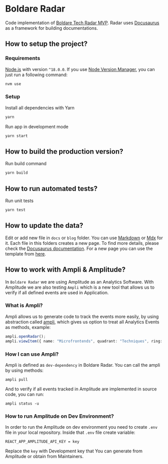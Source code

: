 # Boldare Radar

Code implementation of [Boldare Tech Radar MVP](https://app.mural.co/t/boldare5080/m/boldare5080/1614856271941/8b3cd819b9ab4c8729723d891d9b94319806238b). Radar uses [Docusaurus](https://docusaurus.io/) as a framework for building documentations.

## How to setup the project?

### Requirements

[Node.js](https://nodejs.org/en/) with version `^18.0.0`. If you use [Node Version Manager](https://github.com/nvm-sh/nvm), you can just run a following command:

```bash
nvm use
```

### Setup

Install all dependencies with Yarn

```bash
yarn
```

Run app in development mode

```bash
yarn start
```

## How to build the production version?

Run build command

```bash
yarn build
```

## How to run automated tests?

Run unit tests

```bash
yarn test
```

## How to update the data?

Edit or add new file in `docs` or `blog` folder. You can use [Markdown](https://www.markdownguide.org/) or [Mdx](https://mdxjs.com/) for it. Each file in this folders creates a new page. To find more details, please check the [Docusaurus documentation](https://docusaurus.io/docs). For a new page you can use the template from [here](./docs-template.md).



## How to work with Ampli & Amplitude?

In `Boldare Radar` we are using Amplitude as an Analytics Software. 
With Amplitude we are also testing `Ampli` which is a new tool that allows us to verify if all defined events are used in Application. 

### What is Ampli?

Ampli allows us to generate code to track the events more easily, by using abstraction called [ampli](src/ampli/index.ts), which gives us option to treat all Analytics Events as methods, example:
```ts
ampli.openRadar();
ampli.viewItem({ name: "Microfrontends", quadrant: "Techniques", ring: "Scaling" });
```

### How I can use Ampli?

Ampli is defined as `dev-dependency` in Boldare Radar. You can call the ampli by using methods:
```
ampli pull
```

And to verify if all events tracked in Amplitude are implemented in source code, you can run:
```
ampli status -u
```

### How to run Amplitude on Dev Environment?

In order to run the Amplitude on dev environment you need to create `.env` file in your local repository.
Inside that `.env` file create variable:
```env
REACT_APP_AMPLITUDE_API_KEY = key
```

Replace the `key` with Development key that You can generate from Amplitude or obtain from Maintainers.